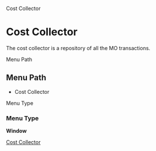 
Cost Collector
# Cost Collector


The cost collector is a repository of all the MO transactions.

Menu Path
## Menu Path



- Cost Collector

Menu Type
### Menu Type

**Window**


[Cost Collector](functional-guide/window/window-cost-collector.md)